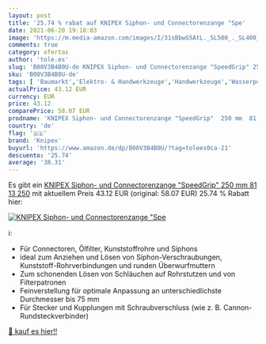 ```yaml
---
layout: post
title: '25.74 % rabat auf KNIPEX Siphon- und Connectorenzange "Spe'
date: 2021-06-20 19:18:03
image: 'https://m.media-amazon.com/images/I/31sBbwG5AtL._SL500_._SL400_.jpg'
comments: true
category: ofertas
author: 'tole.es'
slug: 'B00V3B4B0U-de KNIPEX Siphon- und Connectorenzange "SpeedGrip" 250 mm 81...'
sku: 'B00V3B4B0U-de'
tags: [ 'Baumarkt','Elektro- & Handwerkzeuge','Handwerkzeuge','Wasserpumpenzangen','Zangen & Kneifzangen','knipex', ]
actualPrice: 43.12 EUR
currency: EUR
price: 43.12
comparePrice: 58.07 EUR
prodname: 'KNIPEX Siphon- und Connectorenzange "SpeedGrip"  250 mm  81 13 250'
country: 'de'
flag: '🇩🇪'
brand: 'Knipex'
buyurl: 'https://www.amazon.de/dp/B00V3B4B0U/?tag=tolees0ca-21'
descuento: '25.74'
average: '38.31'
---
```


Es gibt ein [KNIPEX Siphon- und Connectorenzange "SpeedGrip"  250 mm  81 13 250](https://www.amazon.de/dp/B00V3B4B0U/?tag=tolees0ca-21) mit aktuellem Preis 43.12 EUR (original: 58.07 EUR) 25.74 % Rabatt hier:

[![KNIPEX Siphon- und Connectorenzange "Spe](https://m.media-amazon.com/images/I/31sBbwG5AtL._SL500_._SL400_.jpg)](https://www.amazon.de/dp/B00V3B4B0U/?tag=tolees0ca-21)

ℹ️:

- Für Connectoren, Ölfilter, Kunststoffrohre und Siphons
- ideal zum Anziehen und Lösen von Siphon-Verschraubungen, Kunststoff-Rohrverbindungen und runden Überwurfmuttern
- Zum schonenden Lösen von Schläuchen auf Rohrstutzen und von Filterpatronen
- Feinverstellung für optimale Anpassung an unterschiedlichste Durchmesser bis 75 mm
- Für Stecker und Kupplungen mit Schraubverschluss (wie z. B. Cannon-Rundsteckverbinder)

[🛒 kauf es hier!!](https://www.amazon.de/dp/B00V3B4B0U/?tag=tolees0ca-21)
